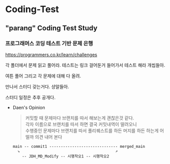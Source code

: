 # Coding-Test
## "parang" Coding Test Study

### 프로그래머스 코딩 테스트 기반 문제 은행

https://programmers.co.kr/learn/challenges

각 폴더에서 문제 읽고 풀어라. 테스트는 링크 걸어둔거 들어가서 테스트 해라 개씹들아.

여튼 풀어 그리고 각 문제에 대해 다 올려.

만나서 스터디 갖는거다. 샹알들아.

스터디 일정은 추후 공개다.

- Daen's Opinion
  > 커밋할 때 문제마다 브랜치를 따서 해보는게 괜찮은것 같다.   
  > 각자 이름으로 브랜치를 따서 하면 결국 커밋내역이 딸려오니   
  > 수행중인 문제마다 브랜치를 따서 풀리퀘스트를 하든 머지를 하든 하는게 어떨까 의견 내어 본다
  ```text
  main -- commit1 ------------------------------ merged_main
    ↘                                          ↗
      -- JDH_MD_Modify -- 시행착오1 -- 시행착오2
  ```

